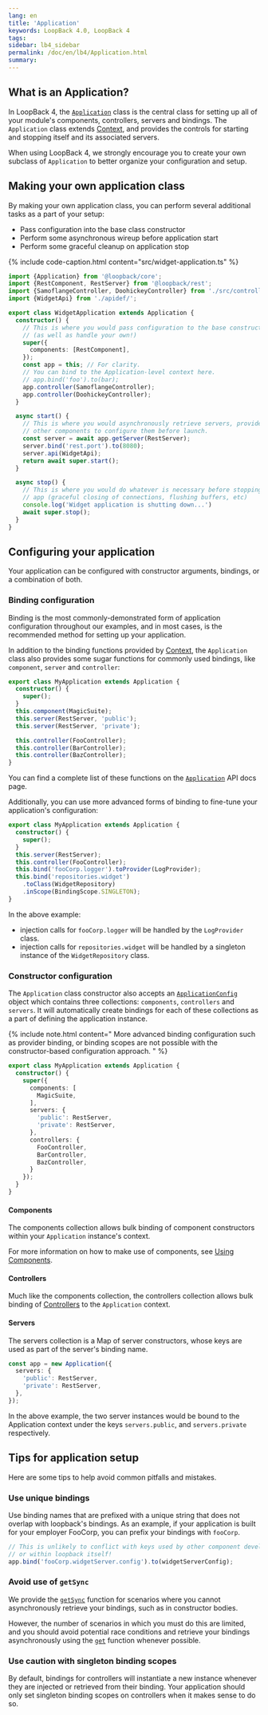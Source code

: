 ```yaml
---
lang: en
title: 'Application'
keywords: LoopBack 4.0, LoopBack 4
tags:
sidebar: lb4_sidebar
permalink: /doc/en/lb4/Application.html
summary:
---
```


## What is an Application?

In LoopBack 4, the [`Application`](http://apidocs.strongloop.com/@loopback%2fcore/#Application)
class is the central class for setting up all of your module's components,
controllers, servers and bindings. The `Application` class extends 
[Context](Context.html), and provides the controls for starting and stopping
itself and its associated servers.

When using LoopBack 4, we strongly encourage you to create your own subclass
of `Application` to better organize your configuration and setup.

## Making your own application class

By making your own application class, you can perform several additional
tasks as a part of your setup:
- Pass configuration into the base class constructor
- Perform some asynchronous wireup before application start
- Perform some graceful cleanup on application stop 

{% include code-caption.html content="src/widget-application.ts" %}
```ts
import {Application} from '@loopback/core';
import {RestComponent, RestServer} from '@loopback/rest';
import {SamoflangeController, DoohickeyController} from './src/controllers';
import {WidgetApi} from './apidef/';

export class WidgetApplication extends Application {
  constructor() {
    // This is where you would pass configuration to the base constructor
    // (as well as handle your own!)
    super({
      components: [RestComponent],
    });
    const app = this; // For clarity.
    // You can bind to the Application-level context here.
    // app.bind('foo').to(bar);
    app.controller(SamoflangeController);
    app.controller(DoohickeyController);
  }

  async start() {
    // This is where you would asynchronously retrieve servers, providers and
    // other components to configure them before launch.
    const server = await app.getServer(RestServer);
    server.bind('rest.port').to(8080);
    server.api(WidgetApi);
    return await super.start();
  }

  async stop() {
    // This is where you would do whatever is necessary before stopping your
    // app (graceful closing of connections, flushing buffers, etc)
    console.log('Widget application is shutting down...')
    await super.stop();
  }
}

```

## Configuring your application
Your application can be configured with constructor arguments, bindings, or
a combination of both.

### Binding configuration
Binding is the most commonly-demonstrated form of application configuration
throughout our examples, and in most cases, is the recommended method for
setting up your application.

In addition to the binding functions provided by [Context](Context.html),
the `Application` class also provides some sugar functions for commonly used
bindings, like `component`, `server` and `controller`:

```ts
export class MyApplication extends Application {
  constructor() {
    super();
  }
  this.component(MagicSuite);
  this.server(RestServer, 'public');
  this.server(RestServer, 'private');

  this.controller(FooController);
  this.controller(BarController);
  this.controller(BazController);
}
```

You can find a complete list of these functions on the
[`Application`](http://apidocs.loopback.io/@loopback%2fcore/#Application) API
docs page.

Additionally, you can use more advanced forms of binding to fine-tune your
application's configuration:

```ts
export class MyApplication extends Application {
  constructor() {
    super();
  }
  this.server(RestServer);
  this.controller(FooController);
  this.bind('fooCorp.logger').toProvider(LogProvider);
  this.bind('repositories.widget')
    .toClass(WidgetRepository)
    .inScope(BindingScope.SINGLETON);
}
```
In the above example:
- injection calls for `fooCorp.logger` will be handled by the `LogProvider`
  class.
- injection calls for `repositories.widget` will be handled by a singleton
instance of the `WidgetRepository` class.

### Constructor configuration

The `Application` class constructor also accepts an
[`ApplicationConfig`](http://apidocs.strongloop.com/@loopback%2fcore/#ApplicationConfig)
object which contains three collections: `components`, `controllers` and `servers`.
It will automatically create bindings for each of these collections as a part
of defining the application instance.

{% include note.html content="
  More advanced binding configuration such as provider binding, or binding scopes
  are not possible with the constructor-based configuration approach.
" %}

```ts
export class MyApplication extends Application {
  constructor() {
    super({
      components: [
        MagicSuite,
      ],
      servers: {
        'public': RestServer,
        'private': RestServer,
      },
      controllers: {
        FooController,
        BarController,
        BazController,
      }
    });
  }
}
```

#### Components
The components collection allows bulk binding of component constructors within
your `Application` instance's context.

For more information on how to make use of components,
see [Using Components](http://loopback.io/doc/en/lb4/Using-components.html).

#### Controllers
Much like the components collection, the controllers collection allows bulk
binding of [Controllers](http://loopback.io/doc/en/lb4/Controllers.html) to
the `Application` context.

#### Servers
The servers collection is a Map of server constructors, whose keys are used
as part of the server's binding name.

```ts
const app = new Application({
  servers: {
    'public': RestServer,
    'private': RestServer,
  },
});
```
In the above example, the two server instances would be bound to the Application
context under the keys `servers.public`, and `servers.private` respectively.

## Tips for application setup
Here are some tips to help avoid common pitfalls and mistakes.

### Use unique bindings
Use binding names that are prefixed with a unique string that does not overlap
with loopback's bindings. As an example, if your application is built for
your employer FooCorp, you can prefix your bindings with `fooCorp`.
```ts
// This is unlikely to conflict with keys used by other component developers
// or within loopback itself!
app.bind('fooCorp.widgetServer.config').to(widgetServerConfig);
```

### Avoid use of `getSync`
We provide the [`getSync`](http://apidocs.loopback.io/@loopback%2fcontext/#getSync)
function for scenarios where you cannot asynchronously retrieve your bindings,
such as in constructor bodies.

However, the number of scenarios in which you must do this are limited, and you
should avoid potential race conditions and retrieve your bindings asynchronously
using the [`get`](http://apidocs.loopback.io/@loopback%2fcontext/#get) function
whenever possible.

### Use caution with singleton binding scopes
By default, bindings for controllers will instantiate a new instance whenever
they are injected or retrieved from their binding. Your application should only
set singleton binding scopes on controllers when it makes sense to do so.
